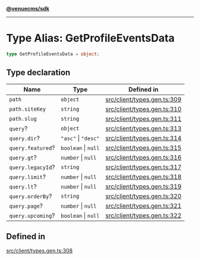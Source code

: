 [**@venuecms/sdk**](../Index.md)

***

# Type Alias: GetProfileEventsData

```ts
type GetProfileEventsData = object;
```

## Type declaration

| Name | Type | Defined in |
| ------ | ------ | ------ |
| `path` | `object` | [src/client/types.gen.ts:309](https://github.com/venuecms/sdk/blob/5ae39368afca7845a7db783bc57e3aef70f1be64/src/client/types.gen.ts#L309) |
| `path.siteKey` | `string` | [src/client/types.gen.ts:310](https://github.com/venuecms/sdk/blob/5ae39368afca7845a7db783bc57e3aef70f1be64/src/client/types.gen.ts#L310) |
| `path.slug` | `string` | [src/client/types.gen.ts:311](https://github.com/venuecms/sdk/blob/5ae39368afca7845a7db783bc57e3aef70f1be64/src/client/types.gen.ts#L311) |
| `query`? | `object` | [src/client/types.gen.ts:313](https://github.com/venuecms/sdk/blob/5ae39368afca7845a7db783bc57e3aef70f1be64/src/client/types.gen.ts#L313) |
| `query.dir`? | `"asc"` \| `"desc"` | [src/client/types.gen.ts:314](https://github.com/venuecms/sdk/blob/5ae39368afca7845a7db783bc57e3aef70f1be64/src/client/types.gen.ts#L314) |
| `query.featured`? | `boolean` \| `null` | [src/client/types.gen.ts:315](https://github.com/venuecms/sdk/blob/5ae39368afca7845a7db783bc57e3aef70f1be64/src/client/types.gen.ts#L315) |
| `query.gt`? | `number` \| `null` | [src/client/types.gen.ts:316](https://github.com/venuecms/sdk/blob/5ae39368afca7845a7db783bc57e3aef70f1be64/src/client/types.gen.ts#L316) |
| `query.legacyId`? | `string` | [src/client/types.gen.ts:317](https://github.com/venuecms/sdk/blob/5ae39368afca7845a7db783bc57e3aef70f1be64/src/client/types.gen.ts#L317) |
| `query.limit`? | `number` \| `null` | [src/client/types.gen.ts:318](https://github.com/venuecms/sdk/blob/5ae39368afca7845a7db783bc57e3aef70f1be64/src/client/types.gen.ts#L318) |
| `query.lt`? | `number` \| `null` | [src/client/types.gen.ts:319](https://github.com/venuecms/sdk/blob/5ae39368afca7845a7db783bc57e3aef70f1be64/src/client/types.gen.ts#L319) |
| `query.orderBy`? | `string` | [src/client/types.gen.ts:320](https://github.com/venuecms/sdk/blob/5ae39368afca7845a7db783bc57e3aef70f1be64/src/client/types.gen.ts#L320) |
| `query.page`? | `number` \| `null` | [src/client/types.gen.ts:321](https://github.com/venuecms/sdk/blob/5ae39368afca7845a7db783bc57e3aef70f1be64/src/client/types.gen.ts#L321) |
| `query.upcoming`? | `boolean` \| `null` | [src/client/types.gen.ts:322](https://github.com/venuecms/sdk/blob/5ae39368afca7845a7db783bc57e3aef70f1be64/src/client/types.gen.ts#L322) |

## Defined in

[src/client/types.gen.ts:308](https://github.com/venuecms/sdk/blob/5ae39368afca7845a7db783bc57e3aef70f1be64/src/client/types.gen.ts#L308)
